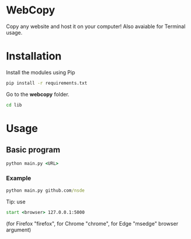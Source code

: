 # WebCopy
Copy any website and host it on your computer! Also avaiable for Terminal usage.

# Installation
Install the modules using Pip
```cmd
pip install -r requirements.txt
```
Go to the **webcopy** folder.

```cmd
cd lib
```

# Usage
## Basic program
```cmd
python main.py <URL>
```
### Example
```cmd
python main.py github.com/nsde
```
Tip: use
```cmd
start <browser> 127.0.0.1:5000
```
(for Firefox "firefox", for Chrome "chrome", for Edge "msedge" browser argument)
